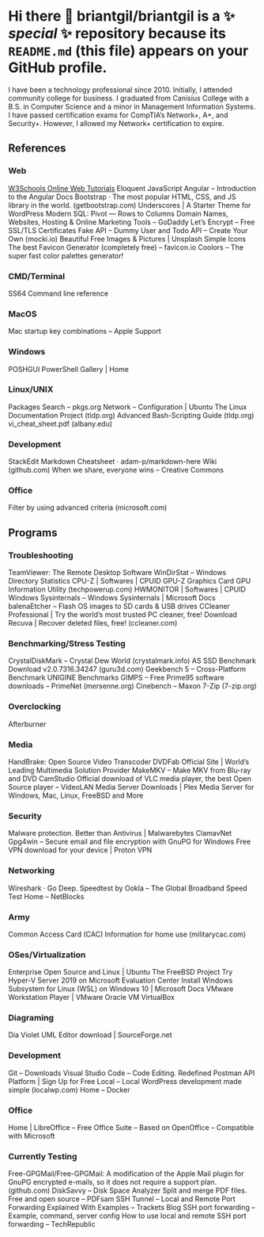 # Hi there 👋 **briantgil/briantgil** is a ✨ _special_ ✨ repository because its `README.md` (this file) appears on your GitHub profile.

I have been a technology professional since 2010. Initially, I attended community college for business. I graduated from Canisius College with a B.S. in Computer Science and a minor in Management Information Systems. I have passed certification exams for CompTIA’s Network+, A+, and Security+. However, I allowed my Network+ certification to expire.

## References

### Web

[W3Schools Online Web Tutorials](https://www.w3schools.com)
Eloquent JavaScript
Angular – Introduction to the Angular Docs
Bootstrap · The most popular HTML, CSS, and JS library in the world. (getbootstrap.com)
Underscores | A Starter Theme for WordPress
Modern SQL: Pivot — Rows to Columns
Domain Names, Websites, Hosting & Online Marketing Tools – GoDaddy
Let’s Encrypt – Free SSL/TLS Certificates
Fake API – Dummy User and Todo API – Create Your Own (mocki.io)
Beautiful Free Images & Pictures | Unsplash
Simple Icons
The best Favicon Generator (completely free) – favicon.io
Coolors – The super fast color palettes generator!

### CMD/Terminal

SS64 Command line reference

### MacOS

Mac startup key combinations – Apple Support

### Windows

POSHGUI
PowerShell Gallery | Home

### Linux/UNIX

Packages Search – pkgs.org
Network – Configuration | Ubuntu
The Linux Documentation Project (tldp.org)
Advanced Bash-Scripting Guide (tldp.org)
vi_cheat_sheet.pdf (albany.edu)

### Development

StackEdit
Markdown Cheatsheet · adam-p/markdown-here Wiki (github.com)
When we share, everyone wins – Creative Commons

### Office

Filter by using advanced criteria (microsoft.com)

## Programs

### Troubleshooting

TeamViewer: The Remote Desktop Software
WinDirStat – Windows Directory Statistics
CPU-Z | Softwares | CPUID
GPU-Z Graphics Card GPU Information Utility (techpowerup.com)
HWMONITOR | Softwares | CPUID
Windows Sysinternals – Windows Sysinternals | Microsoft Docs
balenaEtcher – Flash OS images to SD cards & USB drives
CCleaner Professional | Try the world’s most trusted PC cleaner, free!
Download Recuva | Recover deleted files, free! (ccleaner.com)

### Benchmarking/Stress Testing

CrystalDiskMark – Crystal Dew World (crystalmark.info)
AS SSD Benchmark Download v2.0.7316.34247 (guru3d.com)
Geekbench 5 – Cross-Platform Benchmark
UNIGINE Benchmarks
GIMPS – Free Prime95 software downloads – PrimeNet (mersenne.org)
Cinebench – Maxon
7-Zip (7-zip.org)

### Overclocking

Afterburner

### Media

HandBrake: Open Source Video Transcoder
DVDFab Official Site | World’s Leading Multimedia Solution Provider
MakeMKV – Make MKV from Blu-ray and DVD
CamStudio
Official download of VLC media player, the best Open Source player – VideoLAN
Media Server Downloads | Plex Media Server for Windows, Mac, Linux, FreeBSD and More

### Security

Malware protection. Better than Antivirus | Malwarebytes
ClamavNet
Gpg4win – Secure email and file encryption with GnuPG for Windows
Free VPN download for your device | Proton VPN

### Networking

Wireshark · Go Deep.
Speedtest by Ookla – The Global Broadband Speed Test
Home – NetBlocks

### Army

Common Access Card (CAC) Information for home use (militarycac.com)

### OSes/Virtualization

Enterprise Open Source and Linux | Ubuntu
The FreeBSD Project
Try Hyper-V Server 2019 on Microsoft Evaluation Center
Install Windows Subsystem for Linux (WSL) on Windows 10 | Microsoft Docs
VMware Workstation Player | VMware
Oracle VM VirtualBox

### Diagraming

Dia
Violet UML Editor download | SourceForge.net

### Development

Git – Downloads
Visual Studio Code – Code Editing. Redefined
Postman API Platform | Sign Up for Free
Local – Local WordPress development made simple (localwp.com)
Home – Docker

### Office

Home | LibreOffice – Free Office Suite – Based on OpenOffice – Compatible with Microsoft

### Currently Testing

Free-GPGMail/Free-GPGMail: A modification of the Apple Mail plugin for GnuPG encrypted e-mails, so it does not require a support plan. (github.com)
DiskSavvy – Disk Space Analyzer
Split and merge PDF files. Free and open source – PDFsam
SSH Tunnel – Local and Remote Port Forwarding Explained With Examples – Trackets Blog
SSH port forwarding – Example, command, server config
How to use local and remote SSH port forwarding – TechRepublic




<!--
Here are some ideas to get you started:
- 🔭 I’m currently working on ...
- 🌱 I’m currently learning ...
- 👯 I’m looking to collaborate on ...
- 🤔 I’m looking for help with ...
- 💬 Ask me about ...
- 📫 How to reach me: ...
- 😄 Pronouns: ...
- ⚡ Fun fact: ...
-->
